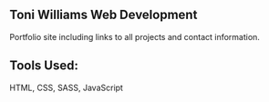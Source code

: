 ## Toni Williams Web Development 

 Portfolio site including links to all projects and contact information.


 

## Tools Used:

HTML, CSS, SASS, JavaScript
